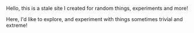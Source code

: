Hello, this is a stale site I created for random things, experiments and more! 

Here, I'd like to explore, and experiment with things sometimes trivial and extreme!


